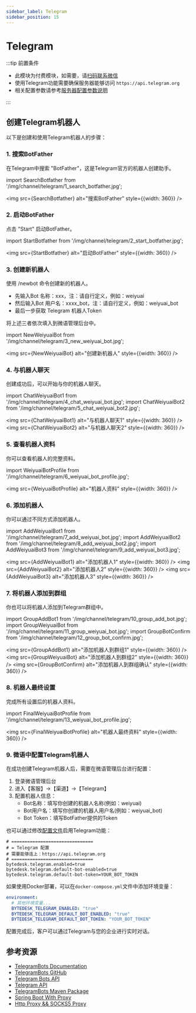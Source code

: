 ```yaml
---
sidebar_label: Telegram
sidebar_position: 15
---
```


# Telegram

:::tip 前置条件

- 此模块为付费模块，如需要，请[扫码联系微信](/img/wechat.png)
- 使用Telegram功能需要确保服务器能够访问 `https://api.telegram.org`
- 相关配置参数请参考[服务器配置参数说明](/docs/deploy/config#telegram配置)

:::

## 创建Telegram机器人

以下是创建和使用Telegram机器人的步骤：

### 1. 搜索BotFather

在Telegram中搜索 "BotFather"，这是Telegram官方的机器人创建助手。

import SearchBotfather from '/img/channel/telegram/1_search_botfather.jpg';

<img src={SearchBotfather} alt="搜索BotFather" style={{width: 360}} />

### 2. 启动BotFather

点击 "Start" 启动BotFather。

import StartBotfather from '/img/channel/telegram/2_start_botfather.jpg';

<img src={StartBotfather} alt="启动BotFather" style={{width: 360}} />

### 3. 创建新机器人

使用 /newbot 命令创建新的机器人。

- 先输入Bot 名称：xxx，注：请自行定义，例如：weiyuai
- 然后输入Bot 用户名：xxxx_bot，注：请自行定义，例如：weiyuai_bot
- 最后一步获取 Telegram 机器人Token

将上述三者依次填入到微语管理后台中。

import NewWeiyuaiBot from '/img/channel/telegram/3_new_weiyuai_bot.jpg';

<img src={NewWeiyuaiBot} alt="创建新机器人" style={{width: 360}} />

### 4. 与机器人聊天

创建成功后，可以开始与你的机器人聊天。

import ChatWeiyuaiBot1 from '/img/channel/telegram/4_chat_weiyuai_bot.jpg';
import ChatWeiyuaiBot2 from '/img/channel/telegram/5_chat_weiyuai_bot2.jpg';

<img src={ChatWeiyuaiBot1} alt="与机器人聊天1" style={{width: 360}} />
<img src={ChatWeiyuaiBot2} alt="与机器人聊天2" style={{width: 360}} />

### 5. 查看机器人资料

你可以查看机器人的完整资料。

import WeiyuaiBotProfile from '/img/channel/telegram/6_weiyuai_bot_profile.jpg';

<img src={WeiyuaiBotProfile} alt="机器人资料" style={{width: 360}} />

### 6. 添加机器人

你可以通过不同方式添加机器人。

import AddWeiyuaiBot1 from '/img/channel/telegram/7_add_weiyuai_bot.jpg';
import AddWeiyuaiBot2 from '/img/channel/telegram/8_add_weiyuai_bot2.jpg';
import AddWeiyuaiBot3 from '/img/channel/telegram/9_add_weiyuai_bot3.jpg';

<img src={AddWeiyuaiBot1} alt="添加机器人1" style={{width: 360}} />
<img src={AddWeiyuaiBot2} alt="添加机器人2" style={{width: 360}} />
<img src={AddWeiyuaiBot3} alt="添加机器人3" style={{width: 360}} />

### 7. 将机器人添加到群组

你也可以将机器人添加到Telegram群组中。

import GroupAddBot1 from '/img/channel/telegram/10_group_add_bot.jpg';
import GroupWeiyuaiBot from '/img/channel/telegram/11_group_weiyuai_bot.jpg';
import GroupBotConfirm from '/img/channel/telegram/12_group_bot_confirm.jpg';

<img src={GroupAddBot1} alt="添加机器人到群组1" style={{width: 360}} />
<img src={GroupWeiyuaiBot} alt="添加机器人到群组2" style={{width: 360}} />
<img src={GroupBotConfirm} alt="添加机器人到群组确认" style={{width: 360}} />

### 8. 机器人最终设置

完成所有设置后的机器人资料。

import FinalWeiyuaiBotProfile from '/img/channel/telegram/13_weiyuai_bot_profile.jpg';

<img src={FinalWeiyuaiBotProfile} alt="机器人最终资料" style={{width: 360}} />

### 9. 微语中配置Telegram机器人

在成功创建Telegram机器人后，需要在微语管理后台进行配置：

1. 登录微语管理后台
2. 进入【客服】->【渠道】->【Telegram】
3. 配置机器人信息：
   - Bot名称：填写你创建的机器人名称(例如：weiyuai)
   - Bot用户名：填写你创建的机器人用户名(例如：weiyuai_bot)
   - Bot Token：填写BotFather提供的Token

也可以通过修改[配置文件](/docs/deploy/config#telegram配置)启用Telegram功能：

```properties
# ===============================
# = Telegram 配置
# 需要能够连上：https://api.telegram.org
# ===============================
bytedesk.telegram.enabled=true
bytedesk.telegram.default-bot-enabled=true
bytedesk.telegram.default-bot-token=YOUR_BOT_TOKEN
```

如果使用Docker部署，可以在`docker-compose.yml`文件中添加环境变量：

```yaml
environment:
  # 其他环境变量...
  BYTEDESK_TELEGRAM_ENABLED: "true"
  BYTEDESK_TELEGRAM_DEFAULT_BOT_ENABLED: "true"
  BYTEDESK_TELEGRAM_DEFAULT_BOT_TOKEN: "YOUR_BOT_TOKEN"
```

配置完成后，客户可以通过Telegram与您的企业进行实时对话。

## 参考资源

<!-- Telegram官方sdk -->
- [TelegramBots Documentation](https://rubenlagus.github.io/TelegramBotsDocumentation/telegram-bots.html)
- [TelegramBots GitHub](https://github.com/rubenlagus/TelegramBots)
- [Telegram Bots API](https://core.telegram.org/bots)
- [Telegram API](https://core.telegram.org/api)
- [TelegramBots Maven Package](https://mvnrepository.com/artifact/org.telegram/telegrambots-meta)
- [Spring Boot With Proxy](https://rubenlagus.github.io/TelegramBotsDocumentation/lesson-10.html#now-it-s-time-for-our-custom-configurations)
- [Http Proxy && SOCKS5 Proxy](https://www.digitalocean.com/community/tutorials/how-to-set-up-squid-proxy-on-ubuntu-20-04)
